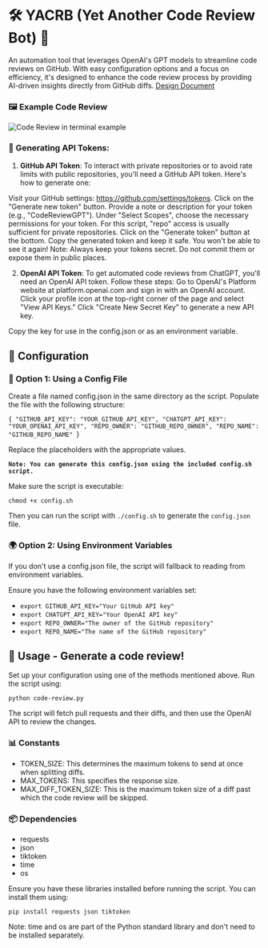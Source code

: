 # 🛠️ YACRB (Yet Another Code Review Bot) 🤖
An automation tool that leverages OpenAI's GPT models to streamline code reviews on GitHub. With easy configuration options and a focus on efficiency, it's designed to enhance the code review process by providing AI-driven insights directly from GitHub diffs. 
[Design Document](https://raw.github.com/ian-hickey/CodeReviewGPT/main/design.txt)

### 🖼️ Example Code Review

![Code Review in terminal example](https://raw.github.com/ian-hickey/yacrb/main/example-edit-1.png?raw=true "Angular Code Review")

### 🔑 Generating API Tokens:

1. **GitHub API Token**:
To interact with private repositories or to avoid rate limits with public repositories, you'll need a GitHub API token. Here's how to generate one:

Visit your GitHub settings: https://github.com/settings/tokens.
Click on the "Generate new token" button.
Provide a note or description for your token (e.g., "CodeReviewGPT").
Under "Select Scopes", choose the necessary permissions for your token. For this script, "repo" access is usually sufficient for private repositories.
Click on the "Generate token" button at the bottom.
Copy the generated token and keep it safe. You won't be able to see it again!
Note: Always keep your tokens secret. Do not commit them or expose them in public places.

2. **OpenAI API Token**:
To get automated code reviews from ChatGPT, you'll need an OpenAI API token. Follow these steps:
Go to OpenAI's Platform website at platform.openai.com and sign in with an OpenAI account.
Click your profile icon at the top-right corner of the page and select "View API Keys."
Click "Create New Secret Key" to generate a new API key.

Copy the key for use in the config.json or as an environment variable.

## 🔧 Configuration 

### 📁 Option 1: Using a Config File
Create a file named config.json in the same directory as the script.
Populate the file with the following structure:

`{
    "GITHUB_API_KEY": "YOUR_GITHUB_API_KEY",
    "CHATGPT_API_KEY": "YOUR_OPENAI_API_KEY",
    "REPO_OWNER": "GITHUB_REPO_OWNER",
    "REPO_NAME": "GITHUB_REPO_NAME"
`}

Replace the placeholders with the appropriate values.

**`Note: You can generate this config.json using the included config.sh script.`**

Make sure the script is executable: 

`chmod +x config.sh`

Then you can run the script with `./config.sh` to generate the `config.json` file.


### 🌍 Option 2: Using Environment Variables
If you don't use a config.json file, the script will fallback to reading from environment variables. 

Ensure you have the following environment variables set:

* `export GITHUB_API_KEY="Your GitHub API key"`
* `export CHATGPT_API_KEY="Your OpenAI API key"`
* `export REPO_OWNER="The owner of the GitHub repository"`
* `export REPO_NAME="The name of the GitHub repository"`

## 🚀 Usage - Generate a code review!

Set up your configuration using one of the methods mentioned above.
Run the script using:

`python code-review.py`

The script will fetch pull requests and their diffs, and then use the OpenAI API to review the changes.

### 📊 Constants
* TOKEN_SIZE: This determines the maximum tokens to send at once when splitting diffs.
* MAX_TOKENS: This specifies the response size.
* MAX_DIFF_TOKEN_SIZE: This is the maximum token size of a diff past which the code review will be skipped.
  
### 📦 Dependencies

* requests
* json
* tiktoken
* time
* os

Ensure you have these libraries installed before running the script.
You can install them using:

`pip install requests json tiktoken`

Note: time and os are part of the Python standard library and don't need to be installed separately.
